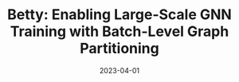 ---
title: "Betty: Enabling Large-Scale GNN Training with Batch-Level Graph Partitioning"
collection: publications
date: 2023-04-01
venue: 'n 28th Architectural Support for Programming Languages and Operating Systems '
paperurl: 'https://dl.acm.org/doi/10.1145/3575693.3575725'
authors: '<u>Shuangyan Yang</u>, Minjia Zhang, and Dong Li.'
---